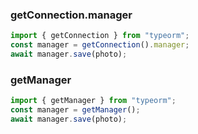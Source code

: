 ###  getConnection.manager
```js
import { getConnection } from "typeorm";
const manager = getConnection().manager;
await manager.save(photo);
```

###  getManager
```js
import { getManager } from "typeorm";
const manager = getManager();
await manager.save(photo);
```